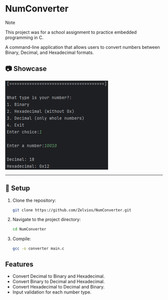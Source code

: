 # NumConverter
> [!NOTE]
> This project was for a school assignment to practice embedded programming in C.

A command-line application that allows users to convert numbers between Binary, Decimal, and Hexadecimal formats.
## 📷 Showcase
![design.png](screenshots/design.png)
___

## 🔧 Setup

1. Clone the repository:
    ```bash
    git clone https://github.com/Zelvios/NumConverter.git
    ```

2. Navigate to the project directory:
    ```bash
    cd NumConverter
    ```

3. Compile:
    ```bash
    gcc -o converter main.c
    ```


## Features

- Convert Decimal to Binary and Hexadecimal.
- Convert Binary to Decimal and Hexadecimal.
- Convert Hexadecimal to Decimal and Binary.
- Input validation for each number type.
